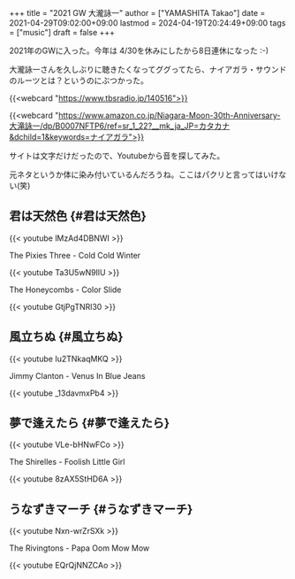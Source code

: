 +++
title = "2021 GW 大瀧詠一"
author = ["YAMASHITA Takao"]
date = 2021-04-29T09:02:00+09:00
lastmod = 2024-04-19T20:24:49+09:00
tags = ["music"]
draft = false
+++

2021年のGWに入った。今年は 4/30を休みにしたから8日連休になった :-)

大瀧詠一さんを久しぶりに聴きたくなってググってたら、ナイアガラ・サウンドのルーツとは？というのにぶつかった。

{{<webcard "https://www.tbsradio.jp/140516">}}

{{<webcard "https://www.amazon.co.jp/Niagara-Moon-30th-Anniversary-大滝詠一/dp/B0007NFTP6/ref=sr_1_22?__mk_ja_JP=カタカナ&dchild=1&keywords=ナイアガラ">}}

サイトは文字だけだったので、Youtubeから音を探してみた。

元ネタというか体に染み付いているんだろうね。ここはパクリと言ってはいけない(笑)


## 君は天然色 {#君は天然色}

{{< youtube lMzAd4DBNWI >}}

The Pixies Three - Cold Cold Winter

{{< youtube Ta3U5wN9IlU >}}

The Honeycombs - Color Slide

{{< youtube GtjPgTNRl30 >}}


## 風立ちぬ {#風立ちぬ}

{{< youtube Iu2TNkaqMKQ >}}

Jimmy Clanton - Venus In Blue Jeans

{{< youtube _13davmxPb4 >}}


## 夢で逢えたら {#夢で逢えたら}

{{< youtube VLe-bHNwFCo >}}

The Shirelles - Foolish Little Girl

{{< youtube 8zAX5StHD6A >}}


## うなずきマーチ {#うなずきマーチ}

{{< youtube Nxn-wrZrSXk >}}

The Rivingtons - Papa Oom Mow Mow

{{< youtube EQrQjNNZCAo >}}
